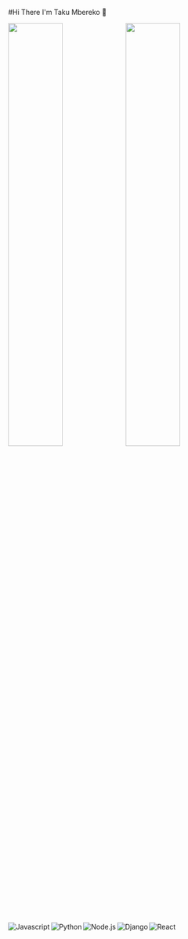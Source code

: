 #Hi There I'm Taku Mbereko 👋

<img align="left" width="47%" src="https://github-readme-stats.vercel.app/api?username=W1Z4RD-bytes&show_icons=true&theme=radical"/>
<img align="left" width="47%" src="https://github-readme-stats.vercel.app/api/top-langs/?username=W1Z4RD-bytes&layout=compact"/>


<img align="left" alt="Javascript" src="https://img.shields.io/badge/javascript-%23323330.svg?style=for-the-badge&logo=javascript&logoColor=%23F7DF1E"/>
<img align="left" alt="Python" src="https://img.shields.io/badge/python-3670A0?style=for-the-badge&logo=python&logoColor=ffdd54"/>
<img align="left" alt="Node.js" src="https://img.shields.io/badge/node.js-6DA55F?style=for-the-badge&logo=node.js&logoColor=white"/>
<img align="left" alt="Django" src="https://img.shields.io/badge/django-%23092E20.svg?style=for-the-badge&logo=django&logoColor=white"/>
<img alt="React" src="https://img.shields.io/badge/react-%2320232a.svg?style=for-the-badge&logo=react&logoColor=%2361DAFB"/>
